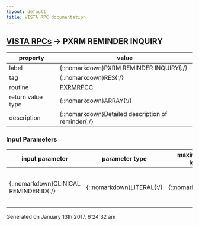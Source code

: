 ```yaml
---
layout: default
title: VISTA RPC documentation
---
```




## [VISTA RPCs](TableOfContent.md) &#8594; PXRM REMINDER INQUIRY 

 property | value 
--- | --- 
 label | {::nomarkdown}PXRM REMINDER INQUIRY{:/}
 tag | {::nomarkdown}RES{:/}
 routine | [PXRMRPCC](http://code.osehra.org/dox/Routine_PXRMRPCC_source.html)
 return value type | {::nomarkdown}ARRAY{:/}
 description | {::nomarkdown}Detailed description of reminder{:/}

### Input Parameters

| input parameter | parameter type | maximum data length | required | description | 
| --- | --- | --- | --- | --- | 
| {::nomarkdown}CLINICAL REMINDER ID{:/} | {::nomarkdown}LITERAL{:/} | {::nomarkdown}16{:/} | {::nomarkdown}true{:/} | {::nomarkdown}Clinical reminder (ien) from CLINICAL REMINDER DEFINITION file [#811.9]{:/} | 




 Generated on January 13th 2017, 6:24:32 am